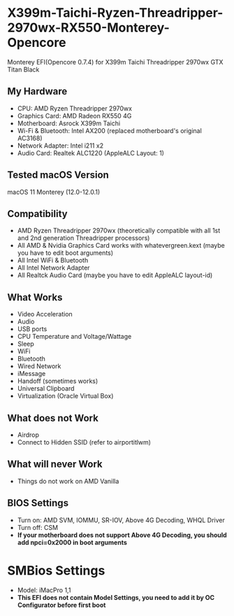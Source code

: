# X399m-Taichi-Ryzen-Threadripper-2970wx-RX550-Monterey-Opencore

Monterey EFI(Opencore 0.7.4) for X399m Taichi Threadripper 2970wx GTX Titan Black


## My Hardware

* CPU: AMD Ryzen Threadripper 2970wx
* Graphics Card: AMD Radeon RX550 4G
* Motherboard: Asrock X399m Taichi
* Wi-Fi & Bluetooth: Intel AX200 (replaced motherboard's original AC3168)
* Network Adapter: Intel i211 x2
* Audio Card: Realtek ALC1220 (AppleALC Layout: 1)

## Tested macOS Version

macOS 11 Monterey (12.0-12.0.1)

## Compatibility

* AMD Ryzen Threadripper 2970wx (theoretically compatible with all 1st and 2nd generation Threadripper processors)
* All AMD & Nvidia Graphics Card works with whatevergreen.kext (maybe you have to edit boot arguments)
* All Intel WiFi & Bluetooth
* All Intel Network Adapter
* All Realtck Audio Card (maybe you have to edit AppleALC layout-id)

## What Works

* Video Acceleration
* Audio
* USB ports
* CPU Temperature and Voltage/Wattage
* Sleep
* WiFi
* Bluetooth
* Wired Network
* iMessage
* Handoff (sometimes works)
* Universal Clipboard
* Virtualization (Oracle Virtual Box)

## What does not Work

* Airdrop
* Connect to Hidden SSID (refer to airportitlwm)

## What will never Work

* Things do not work on AMD Vanilla

## BIOS Settings

* Turn on: AMD SVM, IOMMU, SR-IOV, Above 4G Decoding, WHQL Driver
* Turn off: CSM
* **If your motherboard does not support Above 4G Decoding, you should add npci=0x2000 in boot arguments**

# SMBios Settings

* Model: iMacPro 1,1
* **This EFI does not contain Model Settings, you need to add it by OC Configurator before first boot**